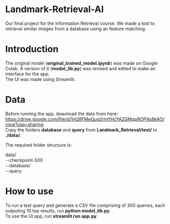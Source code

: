 # Landmark-Retrieval-AI
Our final project for the Information Retrieval course. We made a tool to retrieval similar images from a database using an feature matching.

# Introduction
The original model (**original_trained_model.ipynb**) was made on Google Colab. A version of it (**model_lib.py**) was revised and edited to make an interface for the app.  
The UI was made using Streamlit.  

# Data
Before running the app, download the data from here: https://drive.google.com/file/d/1nQIfFMeQuq2rmYHcYAZGMqpROP4s8kAO/view?usp=sharing  
Copy the folders **database** and **query** from **Landmark_Retrieval/test/** to **./data/**.  
  
The required folder structure is:  
  
data/  
--checkpoint-500   
--database/  
--query  

# How to use
To run a test query and generate a CSV file comprising of 300 queries, each outputing 10 top results, run **python model_lib.py**.  
To use the UI app, run **streamlit run app.py**.  
